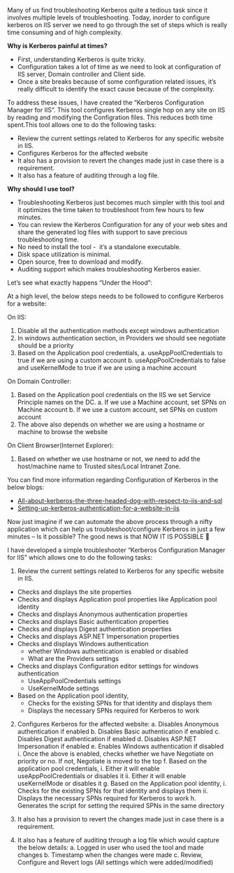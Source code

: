 Many of us find troubleshooting Kerberos quite a tedious task since it involves multiple levels of troubleshooting. Today, inorder to configure kerberos on IIS server we need to go through the set of steps which is really time consuming and of high complexity.

<b>Why is Kerberos painful at times?</b>

<ul>
<li>First, understanding Kerberos is quite tricky.</li>
<li>Configuration takes a lot of time as we need to look at configuration of IIS server, Domain controller and Client side.</li>
<li>Once a site breaks because of some configuration related issues, it’s really difficult to identify the exact cause because of the complexity.</li>
</ul>

To address these issues, I have created the “Kerberos Configuration Manager for IIS”. This tool configures Kerberos single hop on any site on IIS by reading and modifying the Configration files. This reduces both time spent.This tool allows one to do the following tasks:

<ul>
<li>Review the current settings related to Kerberos for any specific website in IIS.</li>
<li>Configures Kerberos for the affected website</li>
<li>It also has a provision to revert the changes made just in case there is a requirement.</li>
<li>It also has a feature of auditing through a log file.</li>
</ul>

<b>Why should I use tool?</b>

<ul>
<li>Troubleshooting Kerberos just becomes much simpler with this tool and it optimizes the time taken to troubleshoot from few hours to few minutes.</li>
<li>You can review the Kerberos Configuration for any of your web sites and share the generated log files with support to save precious troubleshooting time.</li>
<li>No need to install the tool -  it’s a standalone executable.</li>
<li>Disk space utilization is minimal.</li>
<li>Open source, free to download and modify.</li>
<li>Auditing support which makes troubleshooting Kerberos easier.</li>
</ul>	

Let’s see what exactly happens “Under the Hood”:

At a high level, the below steps needs to be followed to configure Kerberos for a website:

On IIS:

1.	Disable all the authentication methods except windows authentication
2.	In windows authentication section, in Providers we should see negotiate should be a priority
3.	Based on the Application pool credentials,
a.	useAppPoolCredentials to true if we are using a custom account
b.	useAppPoolCredentials to false and useKernelMode to true if we are using a machine account

On Domain Controller:

1.	Based on the Application pool credentials on the IIS we set Service Principle names on the DC.
a.	If we use a Machine account, set SPNs on Machine account
b.	If we use a custom account, set SPNs on custom account
2.	The above also depends on whether we are using a hostname or machine to browse the website

On Client Browser(Internet Explorer):

1.	Based on whether we use hostname or not, we need to add the host/machine name to Trusted sites/Local Intranet Zone.

You can find more information regarding Configuration of Kerberos in the below blogs:

- [All-about-kerberos-the-three-headed-dog-with-respect-to-iis-and-sql](https://blogs.msdn.microsoft.com/chiranth/2013/09/20/all-about-kerberos-the-three-headed-dog-with-respect-to-iis-and-sql/)
- [Setting-up-kerberos-authentication-for-a-website-in-iis](https://blogs.msdn.microsoft.com/chiranth/2014/04/17/setting-up-kerberos-authentication-for-a-website-in-iis/)


Now just imagine if we can automate the above process through a nifty application which can help us troubleshoot/configure Kerberos in just a few minutes – Is it possible? The good news is that NOW IT IS POSSIBLE 

I have developed a simple troubleshooter “Kerberos Configuration Manager for IIS” which allows one to do the following tasks:

1.	Review the current settings related to Kerberos for any specific website in IIS. 
  - Checks and displays the site properties
  - Checks and displays Application pool properties like Application pool identity
  - Checks and displays Anonymous authentication properties
  - Checks and displays Basic authentication properties
  - Checks and displays Digest authentication properties
  - Checks and displays ASP.NET Impersonation properties
  - Checks and displays Windows authentication
    - whether Windows authentication is enabled or disabled
    - What are the Providers settings
  - Checks and displays Configuration editor settings for windows authentication
    - UseAppPoolCredentials settings 
    - UseKernelMode settings
  - Based on the Application pool identity, 
    - Checks for the existing SPNs for that identity and displays them
    - Displays the necessary SPNs required for Kerberos to work 

2.	Configures Kerberos for the affected website:
a.	Disables Anonymous authentication if enabled
b.	Disables Basic authentication if enabled
c.	Disables Digest authentication if enabled
d.	Disables ASP.NET Impersonation if enabled
e.	Enables Windows authentication if disabled
i.	Once the above is enabled, checks whether we have Negotiate on priority or no. If not, Negotiate is moved to the top
f.	Based on the application pool credentials,
i.	Either it will enable useAppPoolCredentials or disables it
ii.	Either it will enable useKernelMode or disables it
g.	Based on the Application pool identity, 
i.	Checks for the existing SPNs for that identity and displays them
ii.	Displays the necessary SPNs required for Kerberos to work 
h.	Generates the script for setting the required SPNs in the same directory

3.	It also has a provision to revert the changes made just in case there is a requirement.

4.	It also has a feature of auditing through a log file which would capture the below details:
a.	Logged in user who used the tool and made changes
b.	Timestamp when the changes were made
c.	Review, Configure and Revert logs (All settings which were added/modified)
